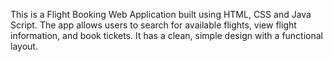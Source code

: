 This is a Flight Booking Web Application built using HTML, CSS and Java Script. The app allows users to search for available flights, view flight information, and book tickets. It has a clean, simple design with a functional layout.
